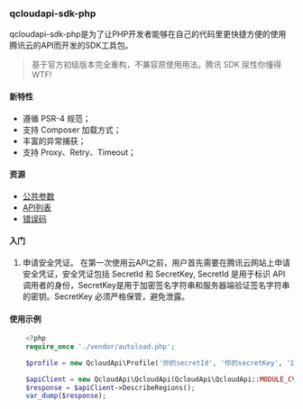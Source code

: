 ### qcloudapi-sdk-php

qcloudapi-sdk-php是为了让PHP开发者能够在自己的代码里更快捷方便的使用腾讯云的API而开发的SDK工具包。

> 基于官方初级版本完全重构，不兼容原使用用法。腾讯 SDK 尿性你懂得 WTF!

#### 新特性

 - 遵循 PSR-4 规范；
 - 支持 Composer 加载方式；
 - 丰富的异常捕获；
 - 支持 Proxy、Retry、Timeout；

#### 资源

* [公共参数](http://wiki.qcloud.com/wiki/%E5%85%AC%E5%85%B1%E5%8F%82%E6%95%B0)
* [API列表](http://wiki.qcloud.com/wiki/API)
* [错误码](http://wiki.qcloud.com/wiki/%E9%94%99%E8%AF%AF%E7%A0%81)

#### 入门

1. 申请安全凭证。
在第一次使用云API之前，用户首先需要在腾讯云网站上申请安全凭证，安全凭证包括 SecretId 和 SecretKey, SecretId 是用于标识 API 调用者的身份，SecretKey是用于加密签名字符串和服务器端验证签名字符串的密钥。SecretKey 必须严格保管，避免泄露。

#### 使用示例

```php
    <?php
    require_once './vendor/autoload.php';

    $profile = new QcloudApi\Profile('你的secretId', '你的secretKey', '区域参数');

    $apiClient = new QcloudApi\QcloudApi(QcloudApi\QcloudApi::MODULE_CVM, $profile);
    $response = $apiClient->DescribeRegions();
    var_dump($response);
```
